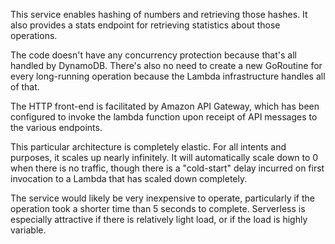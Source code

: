 This service enables hashing of numbers and retrieving those hashes. It also provides a stats endpoint for retrieving statistics about those operations.

The code doesn't have any concurrency protection because that's all handled by DynamoDB. There's also no need to create a new GoRoutine for every long-running operation because the Lambda infrastructure handles all of that.

The HTTP front-end is facilitated by Amazon API Gateway, which has been configured to invoke the lambda function upon receipt of API messages to the various endpoints.

This particular architecture is completely elastic. For all intents and purposes, it scales up nearly infinitely. It will automatically scale down to 0 when there is no traffic, though there is a "cold-start" delay incurred on first invocation to a Lambda that has scaled down completely.

The service would likely be very inexpensive to operate, particularly if the operation took a shorter time than 5 seconds to complete. Serverless is especially attractive if there is relatively light load, or if the load is highly variable.
